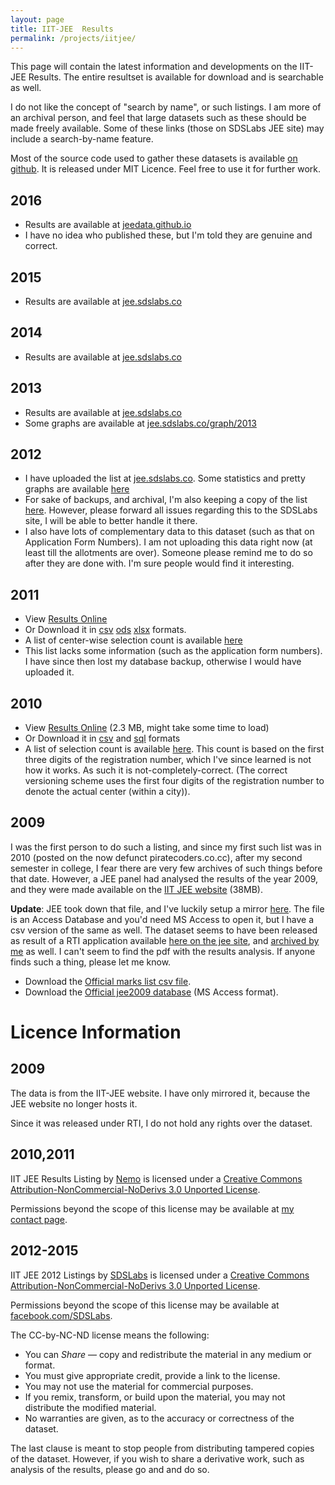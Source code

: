 ```yaml
---
layout: page
title: IIT-JEE  Results
permalink: /projects/iitjee/
---
```


This page will contain the latest information and developments on the IIT-JEE Results. The entire resultset is available for download and is searchable as well. 

I do not like the concept of "search by name", or such listings. I am more of an archival person, and feel that large datasets such as these should be made freely available. Some of these links (those on
SDSLabs JEE site) may include a search-by-name feature.

Most of the source code used to gather these datasets is available [on github](https://github.com/captn3m0/iitjee/). It is released under MIT Licence. Feel free to use it for further work.

## 2016

* Results are available at [jeedata.github.io](https://jeedata.github.io/mains2016)
* I have no idea who published these, but I'm told they are genuine and correct.

## 2015

* Results are available at [jee.sdslabs.co](https://jee.sdslabs.co/index2.html)

## 2014

* Results are available at [jee.sdslabs.co](https://jee.sdslabs.co/2014/)

## 2013

* Results are available at [jee.sdslabs.co](https://jee.sdslabs.co/2013/)
* Some graphs are available at [jee.sdslabs.co/graph/2013](https://jee.sdslabs.co/graph/2013.html)

## 2012

* I have uploaded the list at [jee.sdslabs.co](https://jee.sdslabs.co/2012/). Some statistics and pretty graphs are available [here](https://jee.sdslabs.co/2012/graph/)
* For sake of backups, and archival, I'm also keeping a copy of the list [here](2012.html). However, please forward all issues regarding this to the SDSLabs site, I will be able to better handle it there.
* I also have lots of complementary data to this dataset (such as that on Application Form Numbers). I am not uploading this data right now (at least till the allotments are over). Someone please remind me to do so after they are done with. I'm sure people would find it interesting.

## 2011

* View [Results Online](2011.html)
* Or Download it in [csv](2011.csv) [ods](2011.ods) [xlsx](2011.xlsx) formats.
* A list of center-wise selection count is available [here](center.html)
* This list lacks some information (such as the application form numbers). I have since then lost my database backup, otherwise I would have uploaded it.

## 2010

* View [Results Online](2010.html) (2.3 MB, might take some time to load)
* Or Download it in [csv](2010.csv) and [sql](2010.sql) formats
* A list of selection count is available [here](2010.center.html). This count is based on the first three digits of the registration number, which I've since learned is not how it works. As such it is not-completely-correct. (The correct versioning scheme uses the first four digits of the registration number to denote the actual center (within a city)).

## 2009

I was the first person to do such a listing, and since my first such list was in 2010 (posted on the now defunct piratecoders.co.cc), after my second semester in college, I fear there are very few archives of such things before that date. However, a JEE panel had analysed the results of the year 2009, and they were made available on the [IIT JEE website](http://jee.iitr.ernet.in/images/jee2009.mdb) (38MB).

**Update**: JEE took down that file, and I've luckily setup a mirror [here](http://ge.tt/4lLmqf32). The file is an Access Database and you'd need MS Access to open it, but I have a csv version of the same as well. The dataset seems to have been released as result of a RTI application available [here on the jee site](http://jee.iitr.ernet.in/images/SG-06112009-10.pdf), and [archived by me](SG-06112009-10.pdf) as well. I can't seem to find the pdf with the results analysis. If anyone finds such a thing, please let me know.

  * Download the [Official marks list csv file](http://ge.tt/4lLmqf32/v/1).
  * Download the [Official jee2009 database](http://ge.tt/4lLmqf32/v/0) (MS Access format).

# Licence Information

## 2009

The data is from the IIT-JEE website. I have only mirrored it, because the JEE website no longer hosts it.

Since it was released under RTI, I do not hold any rights over the dataset.

## 2010,2011

IIT JEE Results Listing by [Nemo](https://captnemo.in/) is licensed under a [Creative Commons Attribution-NonCommercial-NoDerivs 3.0 Unported License](http://creativecommons.org/licenses/by-nc-nd/3.0/).

Permissions beyond the scope of this license may be available at [my contact page](https://captnemo.in/contact). 

## 2012-2015

IIT JEE 2012 Listings by [SDSLabs](https://jee.sdslabs.co/) is licensed under a [Creative Commons Attribution-NonCommercial-NoDerivs 3.0 Unported License](http://creativecommons.org/licenses/by-nc-nd/3.0/).

Permissions beyond the scope of this license may be available at [facebook.com/SDSLabs](https://facebook.com/SDSLabs).

The CC-by-NC-ND license means the following:

- You can *Share* — copy and redistribute the material in any medium or format.
- You must give appropriate credit, provide a link to the license.
- You may not use the material for commercial purposes.
- If you remix, transform, or build upon the material, you may not distribute the modified material.
- No warranties are given, as to the accuracy or correctness of the dataset.

The last clause is meant to stop people from distributing tampered copies of
the dataset. However, if you wish to share a derivative work, such as analysis
of the results, please go and and do so.

